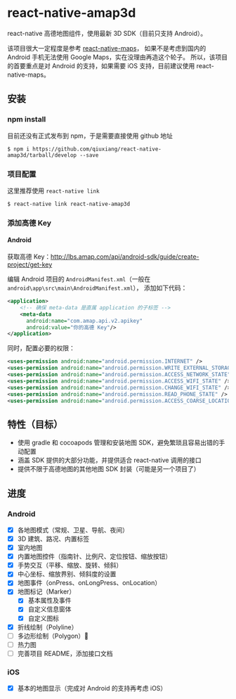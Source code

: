 # react-native-amap3d

react-native 高德地图组件，使用最新 3D SDK（目前只支持 Android）。

该项目很大一定程度是参考 [react-native-maps](https://github.com/airbnb/react-native-maps)，
如果不是考虑到国内的 Android 手机无法使用 Google Maps，实在没理由再造这个轮子。
所以，该项目的首要重点是对 Android 的支持，如果需要 iOS 支持，目前建议使用 react-native-maps。


## 安装

### npm install
目前还没有正式发布到 npm，于是需要直接使用 github 地址
```
$ npm i https://github.com/qiuxiang/react-native-amap3d/tarball/develop --save
```

### 项目配置
这里推荐使用 `react-native link`
```
$ react-native link react-native-amap3d
```

### 添加高德 Key
#### Android
获取高德 Key：http://lbs.amap.com/api/android-sdk/guide/create-project/get-key

编辑 Android 项目的 `AndroidManifest.xml`（一般在 `android\app\src\main\AndroidManifest.xml`），
添加如下代码：
```xml
<application>
    <!-- 确保 meta-data 是直属 application 的子标签 -->
    <meta-data
      android:name="com.amap.api.v2.apikey"
      android:value="你的高德 Key"/>
</application>
```

同时，配置必要的权限：
```xml
<uses-permission android:name="android.permission.INTERNET" />
<uses-permission android:name="android.permission.WRITE_EXTERNAL_STORAGE" />
<uses-permission android:name="android.permission.ACCESS_NETWORK_STATE" />
<uses-permission android:name="android.permission.ACCESS_WIFI_STATE" />
<uses-permission android:name="android.permission.CHANGE_WIFI_STATE" />
<uses-permission android:name="android.permission.READ_PHONE_STATE" />
<uses-permission android:name="android.permission.ACCESS_COARSE_LOCATION" />
```


## 特性（目标）

- 使用 gradle 和 cocoapods 管理和安装地图 SDK，避免繁琐且容易出错的手动配置
- 涵盖 SDK 提供的大部分功能，并提供适合 react-native 调用的接口
- 提供不限于高德地图的其他地图 SDK 封装（可能是另一个项目了）


## 进度

### Android
- [x] 各地图模式（常规、卫星、导航、夜间）
- [x] 3D 建筑、路况、内置标签
- [x] 室内地图
- [x] 内置地图控件（指南针、比例尺、定位按钮、缩放按钮）
- [x] 手势交互（平移、缩放、旋转、倾斜）
- [x] 中心坐标、缩放界别、倾斜度的设置
- [x] 地图事件（onPress、onLongPress、onLocation）
- [x] 地图标记（Marker）
  - [x] 基本属性及事件
  - [x] 自定义信息窗体
  - [x] 自定义图标
- [x] 折线绘制（Polyline）
- [ ] 多边形绘制（Polygon）🚀
- [ ] 热力图
- [ ] 完善项目 README，添加接口文档

### iOS
- [x] 基本的地图显示（完成对 Android 的支持再考虑 iOS）
